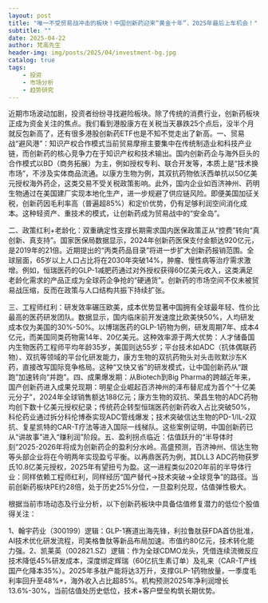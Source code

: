 ```yaml
---
layout: post
title: "唯一不受贸易战冲击的板块！中国创新药迎来“黄金十年”，2025年最后上车机会！"
subtitle: ""
date: 2025-04-22
author: 梵高先生
header-img: img/posts/2025/04/investment-bg.jpg
catalog: true
tags:
    - 投资
    - 市场分析
    - 趋势研究
---
```


近期市场波动加剧，投资者纷纷寻找避险板块。除了传统的消费行业，创新药板块正成为资金关注的焦点。我们看到港股康方在关税当天暴跌25个点后，没半个月就反包新高了，还有很多港股创新药ETF也是不知不觉走出了新高。一、贸易战“避风港”：知识产权合作模式当前贸易摩擦主要集中在传统制造业和科技产业链，而创新药的核心竞争力在于知识产权和技术输出。国内创新药企与海外巨头的合作模式以BD（商务拓展）为主，例如授权专利、联合开发等，本质上是“技术换市场”，不涉及实体商品流通。以康方生物为例，其双抗药物依沃西单抗以50亿美元授权海外药企，这类交易不受关税政策影响。此外，国内企业如百济神州、药明生物通过在美国建厂实现本地化生产，进一步规避了供应链风险。即便美国加征关税，创新药因毛利率高（普遍超85%）和定价优势，仍有足够利润空间消化成本。这种轻资产、重技术的模式，让创新药成为贸易战中的“安全岛”。

二、政策红利+老龄化：双重确定性支撑长期需求国内医保政策正从“控费”转向“真创新、真支持”。国家医保局数据显示，2024年创新药医保支付金额达920亿元，是2019年的21倍。近期提出的“丙类药品目录”将进一步扩大创新药报销范围。全球层面，65岁以上人口占比将在2030年突破14%，肿瘤、慢性病等治疗需求激增。例如，恒瑞医药的GLP-1减肥药通过对外授权获得60亿美元收入，这类满足老龄化需求的产品正成为全球药企争抢的“硬通货”。创新药的市场空间不仅未被贸易战压缩，反而在政策与人口结构共振下持续扩张。

三、工程师红利：研发效率碾压欧美，成本优势显著中国拥有全球最年轻、性价比最高的医药研发团队。数据显示，国内临床前开发速度比欧美快50%，人均研发成本仅为美国的30%-50%。以博瑞医药的GLP-1药物为例，研发周期7年、成本4亿元，而美国同类药物需14年、20亿美元。这种效率源于两大优势：人才储备国内生物医药工程师平均年龄35岁，美国则达55岁；平台技术如ADC（抗体偶联药物）、双抗等领域的平台化研发能力，康方生物的双抗药物头对头击败默沙东K药，直接改写国际竞争格局。这种“又快又省”的研发模式，让中国创新药从“跟跑”加速转向“并跑”。四、成果爆发期：从Biotech到Big Pharma的跨越近年来，国产创新药进入成果兑现期：明星企业崛起百济神州的泽布替尼成为首个“十亿美元分子”，2024年全球销售额达188亿元；康方生物的双抗、荣昌生物的ADC药物均创下数十亿美元授权纪录；传统药企转型恒瑞医药创新药收入占比突破50%，科伦药业通过拆分科伦博泰实现ADC管线爆发；技术突破信达生物的PD-1/IL-2双抗、复星凯特的CAR-T疗法等进入国际一线梯队。这些案例证明，中国创新药已从“讲故事”进入“赚利润”阶段。五、盈利拐点临近：估值跃升的“半导体时刻”2025-2026年将成为创新药企的盈利分水岭。高盛预测，百济神州、信达生物等头部企业将在今明两年实现盈亏平衡。以再鼎医药为例，其DLL3 ADC药物获罗氏10.8亿美元授权，2025年有望扭亏为盈。这一进程类似2020年前的半导体行业：同样依赖工程师红利，同样经历“国产替代→技术突破→全球竞争”的路径。当前创新药板块PE约28倍，处于历史25%分位，一旦盈利兑现，估值弹性极大。

根据当前市场动态及行业分析，以下创新药板块中具备估值修复潜力的低位个股值得关注：

1、翰宇药业（300199）逻辑：GLP-1赛道出海先锋，利拉鲁肽获FDA首仿批准，AI技术优化研发流程，司美格鲁肽等新品布局加速。市值约80亿元，技术转化能力强。2、凯莱英（002821.SZ）逻辑：作为全球CDMO龙头，凭借连续流微反应技术降低45%研发成本，深度绑定辉瑞（60亿抗生素订单）及礼来（CAR-T产线国产化降本35%）。2025年多肽产能将达3万升，支撑GLP-1药物放量，一季度毛利率回升至48%+，海外收入占比超85%。机构预测2025年净利润增长13.6%-30%，当前估值处历史低位，技术+客户壁垒构筑长期优势。